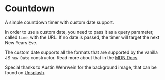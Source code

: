 # Countdown

A simple countdown timer with custom date support.

In order to use a custom date, you need to pass it as a query parameter, called `time`, with the URL.
If no date is passed, the timer will target the next New Years Eve.

The custom date supports all the formats that are supported by the vanilla JS `new Date` constructor. Read more about that in the [MDN Docs](https://developer.mozilla.org/en-US/docs/Web/JavaScript/Reference/Global_Objects/Date/parse#date_time_string_format).

Special thanks to Austin Wehrwein for the background image, that can be found on [Unsplash](https://unsplash.com/photos/T3nvYCFmj0s).
